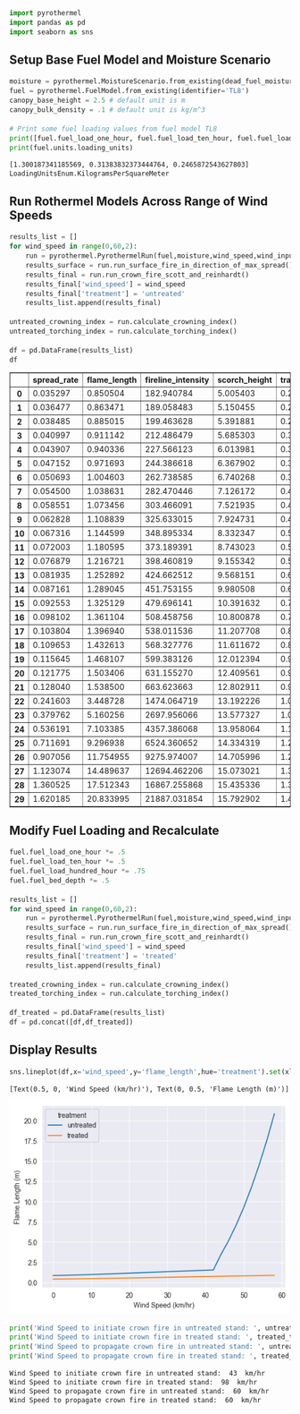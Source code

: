 ```python
import pyrothermel
import pandas as pd
import seaborn as sns
```

## Setup Base Fuel Model and Moisture Scenario


```python
moisture = pyrothermel.MoistureScenario.from_existing(dead_fuel_moisture_class='low',live_fuel_moisture_class='moderate')
fuel = pyrothermel.FuelModel.from_existing(identifier='TL8')
canopy_base_height = 2.5 # default unit is m
canopy_bulk_density = .1 # default unit is kg/m^3

# Print some fuel loading values from fuel model TL8
print([fuel.fuel_load_one_hour, fuel.fuel_load_ten_hour, fuel.fuel_load_hundred_hour])
print(fuel.units.loading_units)

```

    [1.300187341185569, 0.31383832373444764, 0.2465872543627803]
    LoadingUnitsEnum.KilogramsPerSquareMeter
    

## Run Rothermel Models Across Range of Wind Speeds


```python
results_list = []
for wind_speed in range(0,60,2):
    run = pyrothermel.PyrothermelRun(fuel,moisture,wind_speed,wind_input_mode='ten_meter',canopy_base_height=canopy_base_height,canopy_bulk_density=canopy_bulk_density,canopy_cover=.5,canopy_height=20,canopy_ratio=.6)
    results_surface = run.run_surface_fire_in_direction_of_max_spread()
    results_final = run.run_crown_fire_scott_and_reinhardt()
    results_final['wind_speed'] = wind_speed
    results_final['treatment'] = 'untreated'
    results_list.append(results_final)
    
untreated_crowning_index = run.calculate_crowning_index()
untreated_torching_index = run.calculate_torching_index()
    
df = pd.DataFrame(results_list)
df

```




<div>
<style scoped>
    .dataframe tbody tr th:only-of-type {
        vertical-align: middle;
    }

    .dataframe tbody tr th {
        vertical-align: top;
    }

    .dataframe thead th {
        text-align: right;
    }
</style>
<table border="1" class="dataframe">
  <thead>
    <tr style="text-align: right;">
      <th></th>
      <th>spread_rate</th>
      <th>flame_length</th>
      <th>fireline_intensity</th>
      <th>scorch_height</th>
      <th>transition_ratio</th>
      <th>active_ratio</th>
      <th>fire_type</th>
      <th>wind_speed</th>
      <th>treatment</th>
    </tr>
  </thead>
  <tbody>
    <tr>
      <th>0</th>
      <td>0.035297</td>
      <td>0.850504</td>
      <td>182.940784</td>
      <td>5.005403</td>
      <td>0.274758</td>
      <td>0.025974</td>
      <td>Surface</td>
      <td>0</td>
      <td>untreated</td>
    </tr>
    <tr>
      <th>1</th>
      <td>0.036477</td>
      <td>0.863471</td>
      <td>189.058483</td>
      <td>5.150455</td>
      <td>0.283946</td>
      <td>0.033603</td>
      <td>Surface</td>
      <td>2</td>
      <td>untreated</td>
    </tr>
    <tr>
      <th>2</th>
      <td>0.038485</td>
      <td>0.885015</td>
      <td>199.463628</td>
      <td>5.391881</td>
      <td>0.299574</td>
      <td>0.046541</td>
      <td>Surface</td>
      <td>4</td>
      <td>untreated</td>
    </tr>
    <tr>
      <th>3</th>
      <td>0.040997</td>
      <td>0.911142</td>
      <td>212.486479</td>
      <td>5.685303</td>
      <td>0.319133</td>
      <td>0.062713</td>
      <td>Surface</td>
      <td>6</td>
      <td>untreated</td>
    </tr>
    <tr>
      <th>4</th>
      <td>0.043907</td>
      <td>0.940336</td>
      <td>227.566123</td>
      <td>6.013981</td>
      <td>0.341781</td>
      <td>0.081423</td>
      <td>Surface</td>
      <td>8</td>
      <td>untreated</td>
    </tr>
    <tr>
      <th>5</th>
      <td>0.047152</td>
      <td>0.971693</td>
      <td>244.386618</td>
      <td>6.367902</td>
      <td>0.367044</td>
      <td>0.102279</td>
      <td>Surface</td>
      <td>10</td>
      <td>untreated</td>
    </tr>
    <tr>
      <th>6</th>
      <td>0.050693</td>
      <td>1.004603</td>
      <td>262.738585</td>
      <td>6.740268</td>
      <td>0.394606</td>
      <td>0.125023</td>
      <td>Surface</td>
      <td>12</td>
      <td>untreated</td>
    </tr>
    <tr>
      <th>7</th>
      <td>0.054500</td>
      <td>1.038631</td>
      <td>282.470446</td>
      <td>7.126172</td>
      <td>0.424242</td>
      <td>0.149466</td>
      <td>Surface</td>
      <td>14</td>
      <td>untreated</td>
    </tr>
    <tr>
      <th>8</th>
      <td>0.058551</td>
      <td>1.073456</td>
      <td>303.466091</td>
      <td>7.521935</td>
      <td>0.455775</td>
      <td>0.175465</td>
      <td>Surface</td>
      <td>16</td>
      <td>untreated</td>
    </tr>
    <tr>
      <th>9</th>
      <td>0.062828</td>
      <td>1.108839</td>
      <td>325.633015</td>
      <td>7.924731</td>
      <td>0.489067</td>
      <td>0.202906</td>
      <td>Surface</td>
      <td>18</td>
      <td>untreated</td>
    </tr>
    <tr>
      <th>10</th>
      <td>0.067316</td>
      <td>1.144599</td>
      <td>348.895334</td>
      <td>8.332347</td>
      <td>0.524005</td>
      <td>0.231694</td>
      <td>Surface</td>
      <td>20</td>
      <td>untreated</td>
    </tr>
    <tr>
      <th>11</th>
      <td>0.072003</td>
      <td>1.180595</td>
      <td>373.189391</td>
      <td>8.743023</td>
      <td>0.560492</td>
      <td>0.261751</td>
      <td>Surface</td>
      <td>22</td>
      <td>untreated</td>
    </tr>
    <tr>
      <th>12</th>
      <td>0.076879</td>
      <td>1.216721</td>
      <td>398.460819</td>
      <td>9.155342</td>
      <td>0.598447</td>
      <td>0.293011</td>
      <td>Surface</td>
      <td>24</td>
      <td>untreated</td>
    </tr>
    <tr>
      <th>13</th>
      <td>0.081935</td>
      <td>1.252892</td>
      <td>424.662512</td>
      <td>9.568151</td>
      <td>0.637799</td>
      <td>0.325414</td>
      <td>Surface</td>
      <td>26</td>
      <td>untreated</td>
    </tr>
    <tr>
      <th>14</th>
      <td>0.087161</td>
      <td>1.289045</td>
      <td>451.753155</td>
      <td>9.980508</td>
      <td>0.678487</td>
      <td>0.358909</td>
      <td>Surface</td>
      <td>28</td>
      <td>untreated</td>
    </tr>
    <tr>
      <th>15</th>
      <td>0.092553</td>
      <td>1.325129</td>
      <td>479.696141</td>
      <td>10.391632</td>
      <td>0.720454</td>
      <td>0.393453</td>
      <td>Surface</td>
      <td>30</td>
      <td>untreated</td>
    </tr>
    <tr>
      <th>16</th>
      <td>0.098102</td>
      <td>1.361104</td>
      <td>508.458756</td>
      <td>10.800878</td>
      <td>0.763653</td>
      <td>0.429003</td>
      <td>Surface</td>
      <td>32</td>
      <td>untreated</td>
    </tr>
    <tr>
      <th>17</th>
      <td>0.103804</td>
      <td>1.396940</td>
      <td>538.011536</td>
      <td>11.207708</td>
      <td>0.808038</td>
      <td>0.465524</td>
      <td>Surface</td>
      <td>34</td>
      <td>untreated</td>
    </tr>
    <tr>
      <th>18</th>
      <td>0.109653</td>
      <td>1.432613</td>
      <td>568.327776</td>
      <td>11.611672</td>
      <td>0.853570</td>
      <td>0.502983</td>
      <td>Surface</td>
      <td>36</td>
      <td>untreated</td>
    </tr>
    <tr>
      <th>19</th>
      <td>0.115645</td>
      <td>1.468107</td>
      <td>599.383126</td>
      <td>12.012394</td>
      <td>0.900212</td>
      <td>0.541350</td>
      <td>Surface</td>
      <td>38</td>
      <td>untreated</td>
    </tr>
    <tr>
      <th>20</th>
      <td>0.121775</td>
      <td>1.503406</td>
      <td>631.155270</td>
      <td>12.409561</td>
      <td>0.947930</td>
      <td>0.580597</td>
      <td>Surface</td>
      <td>40</td>
      <td>untreated</td>
    </tr>
    <tr>
      <th>21</th>
      <td>0.128040</td>
      <td>1.538500</td>
      <td>663.623663</td>
      <td>12.802911</td>
      <td>0.996695</td>
      <td>0.620699</td>
      <td>Surface</td>
      <td>42</td>
      <td>untreated</td>
    </tr>
    <tr>
      <th>22</th>
      <td>0.241603</td>
      <td>3.448728</td>
      <td>1474.064719</td>
      <td>13.192226</td>
      <td>1.046476</td>
      <td>0.661632</td>
      <td>Torching</td>
      <td>44</td>
      <td>untreated</td>
    </tr>
    <tr>
      <th>23</th>
      <td>0.379762</td>
      <td>5.160256</td>
      <td>2697.956066</td>
      <td>13.577327</td>
      <td>1.097248</td>
      <td>0.703375</td>
      <td>Torching</td>
      <td>46</td>
      <td>untreated</td>
    </tr>
    <tr>
      <th>24</th>
      <td>0.536191</td>
      <td>7.103385</td>
      <td>4357.386068</td>
      <td>13.958064</td>
      <td>1.148986</td>
      <td>0.745907</td>
      <td>Torching</td>
      <td>48</td>
      <td>untreated</td>
    </tr>
    <tr>
      <th>25</th>
      <td>0.711691</td>
      <td>9.296938</td>
      <td>6524.360652</td>
      <td>14.334319</td>
      <td>1.201667</td>
      <td>0.789210</td>
      <td>Torching</td>
      <td>50</td>
      <td>untreated</td>
    </tr>
    <tr>
      <th>26</th>
      <td>0.907056</td>
      <td>11.754955</td>
      <td>9275.974007</td>
      <td>14.705996</td>
      <td>1.255270</td>
      <td>0.833266</td>
      <td>Torching</td>
      <td>52</td>
      <td>untreated</td>
    </tr>
    <tr>
      <th>27</th>
      <td>1.123074</td>
      <td>14.489637</td>
      <td>12694.462206</td>
      <td>15.073021</td>
      <td>1.309773</td>
      <td>0.878058</td>
      <td>Torching</td>
      <td>54</td>
      <td>untreated</td>
    </tr>
    <tr>
      <th>28</th>
      <td>1.360525</td>
      <td>17.512343</td>
      <td>16867.255868</td>
      <td>15.435336</td>
      <td>1.365159</td>
      <td>0.923571</td>
      <td>Torching</td>
      <td>56</td>
      <td>untreated</td>
    </tr>
    <tr>
      <th>29</th>
      <td>1.620185</td>
      <td>20.833995</td>
      <td>21887.031854</td>
      <td>15.792902</td>
      <td>1.421409</td>
      <td>0.969790</td>
      <td>Torching</td>
      <td>58</td>
      <td>untreated</td>
    </tr>
  </tbody>
</table>
</div>



## Modify Fuel Loading and Recalculate


```python
fuel.fuel_load_one_hour *= .5
fuel.fuel_load_ten_hour *= .5
fuel.fuel_load_hundred_hour *= .75
fuel.fuel_bed_depth *= .5

results_list = []
for wind_speed in range(0,60,2):
    run = pyrothermel.PyrothermelRun(fuel,moisture,wind_speed,wind_input_mode='ten_meter',canopy_base_height=2.5,canopy_bulk_density=.1,canopy_cover=.5,canopy_height=20,canopy_ratio=.6)
    results_surface = run.run_surface_fire_in_direction_of_max_spread()
    results_final = run.run_crown_fire_scott_and_reinhardt()
    results_final['wind_speed'] = wind_speed
    results_final['treatment'] = 'treated'
    results_list.append(results_final)

treated_crowning_index = run.calculate_crowning_index()
treated_torching_index = run.calculate_torching_index()

df_treated = pd.DataFrame(results_list)
df = pd.concat([df,df_treated])
```

## Display Results


```python
sns.lineplot(df,x='wind_speed',y='flame_length',hue='treatment').set(xlabel='Wind Speed (km/hr)',ylabel='Flame Length (m)')
```




    [Text(0.5, 0, 'Wind Speed (km/hr)'), Text(0, 0.5, 'Flame Length (m)')]




    
![png](example_files/example_8_1.png)
    



```python
print('Wind Speed to initiate crown fire in untreated stand: ', untreated_torching_index, ' km/hr')
print('Wind Speed to initiate crown fire in treated stand: ', treated_torching_index, ' km/hr')
print('Wind Speed to propagate crown fire in untreated stand: ', untreated_crowning_index, ' km/hr')
print('Wind Speed to propagate crown fire in treated stand: ', treated_crowning_index, ' km/hr')
```

    Wind Speed to initiate crown fire in untreated stand:  43  km/hr
    Wind Speed to initiate crown fire in treated stand:  98  km/hr
    Wind Speed to propagate crown fire in untreated stand:  60  km/hr
    Wind Speed to propagate crown fire in treated stand:  60  km/hr
    
